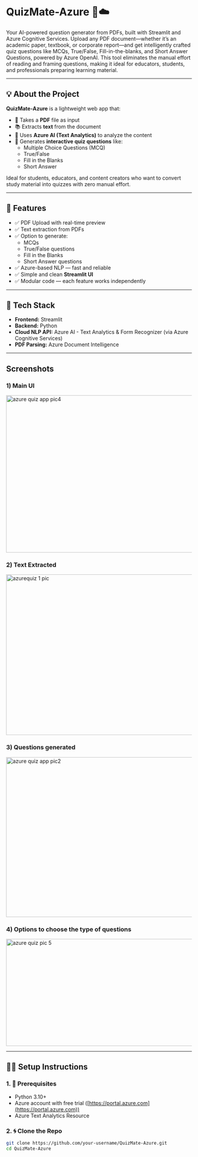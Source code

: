 # QuizMate-Azure 🧠☁️  
Your AI-powered question generator from PDFs, built with Streamlit and Azure Cognitive Services. Upload any PDF document—whether it’s an academic paper, textbook, or corporate report—and get intelligently crafted quiz questions like MCQs, True/False, Fill-in-the-blanks, and Short Answer Questions, powered by Azure OpenAI. This tool eliminates the manual effort of reading and framing questions, making it ideal for educators, students, and professionals preparing learning material.

---

## 💡 About the Project

**QuizMate-Azure** is a lightweight web app that:
- 📄 Takes a **PDF** file as input
- 📚 Extracts **text** from the document
- 🤖 Uses **Azure AI (Text Analytics)** to analyze the content
- 📝 Generates **interactive quiz questions** like:
  - Multiple Choice Questions (MCQ)
  - True/False
  - Fill in the Blanks
  - Short Answer

Ideal for students, educators, and content creators who want to convert study material into quizzes with zero manual effort.

---

## 🚀 Features

- ✅ PDF Upload with real-time preview
- ✅ Text extraction from PDFs
- ✅ Option to generate:
  - MCQs
  - True/False questions
  - Fill in the Blanks
  - Short Answer questions
- ✅ Azure-based NLP — fast and reliable
- ✅ Simple and clean **Streamlit UI**
- ✅ Modular code — each feature works independently

---

## 🧱 Tech Stack

- **Frontend:** Streamlit
- **Backend:** Python
- **Cloud NLP API:** Azure AI - Text Analytics & Form Recognizer (via Azure Cognitive Services)
- **PDF Parsing:** Azure Document Intelligence

---

## Screenshots

### 1) Main UI
<img width="959" height="426" alt="azure quiz app pic4" src="https://github.com/user-attachments/assets/8bf50b5e-21bc-4e14-9844-091e45cd45cd" />

### 2) Text Extracted
<img width="958" height="435" alt="azurequiz 1 pic" src="https://github.com/user-attachments/assets/79da4ea9-b839-4bc2-86a2-381e744bdbbe" />

### 3) Questions generated
<img width="959" height="433" alt="azure quiz app pic2" src="https://github.com/user-attachments/assets/b66742e2-33ef-45c1-a119-24428c518fce" />

### 4) Options to choose the type of questions
<img width="953" height="290" alt="azure quiz pic 5" src="https://github.com/user-attachments/assets/6b66726e-adec-44c6-b813-ca33c127ac60" />


---


## 🧑‍💻 Setup Instructions

### 1. 🔧 Prerequisites

- Python 3.10+
- Azure account with free trial ([https://portal.azure.com](https://portal.azure.com))
- Azure Text Analytics Resource

### 2. 🌀 Clone the Repo

```bash
git clone https://github.com/your-username/QuizMate-Azure.git
cd QuizMate-Azure
